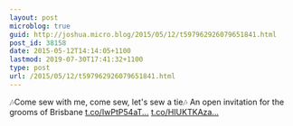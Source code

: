 ```yaml
---
layout: post
microblog: true
guid: http://joshua.micro.blog/2015/05/12/t597962926079651841.html
post_id: 38158
date: 2015-05-12T14:14:05+1100
lastmod: 2019-07-30T17:41:32+1100
type: post
url: /2015/05/12/t597962926079651841.html
---
```

🎶Come sew with me, come sew, let's sew a tie🎶 An open invitation for the grooms of Brisbane [t.co/IwPtP54aT...](http://t.co/IwPtP54aT8) [t.co/HIUKTKAza...](http://t.co/HIUKTKAzaV)
